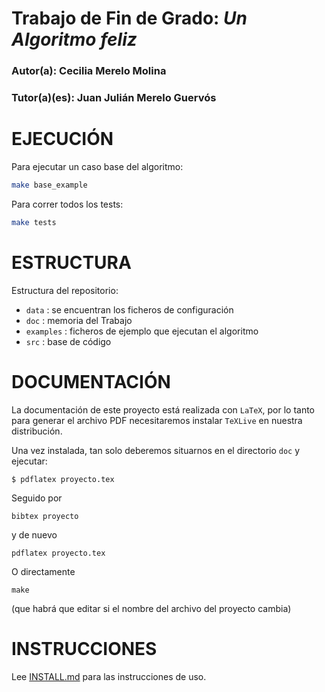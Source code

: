 # Trabajo de Fin de Grado: *Un Algoritmo feliz*

### Autor(a): Cecilia Merelo Molina
### Tutor(a)(es): Juan Julián Merelo Guervós

# EJECUCIÓN

Para ejecutar un caso base del algoritmo:

```bash
make base_example
```

Para correr todos los tests:

```bash
make tests
```

# ESTRUCTURA

Estructura del repositorio:

 - `data` : se encuentran los ficheros de configuración
 - `doc` : memoria del Trabajo
 - `examples` : ficheros de ejemplo que ejecutan el algoritmo
 - `src` : base de código


# DOCUMENTACIÓN 
La documentación de este proyecto está realizada con `LaTeX`, por lo
tanto para generar el archivo PDF necesitaremos instalar `TeXLive` en
nuestra distribución.

Una vez instalada, tan solo deberemos situarnos en el directorio `doc` y ejecutar:

`
$ pdflatex proyecto.tex
`

Seguido por

    bibtex proyecto
    
y de nuevo

    pdflatex proyecto.tex

O directamente

    make
    
(que habrá que editar si el nombre del archivo del proyecto cambia)

# INSTRUCCIONES

Lee [INSTALL.md](INSTALL.md) para las instrucciones de uso.

